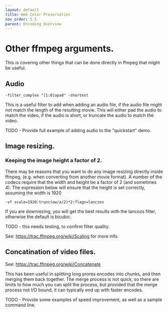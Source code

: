 ```yaml
---
layout: default
title: Web Color Preservation
nav_order: 5.5
parent: Encoding Overview
---
```


# Other ffmpeg arguments.

This is covering other things that can be done directly in ffmpeg that might be useful.

## Audio

```
-filter_complex "[1:0]apad" -shortest
```
This is a useful filter to add when adding an audio file, if the audio file might not match the length of the resulting movie. This will either pad the audio to match the video, if the audio is short, or truncate the audio to match the video.

TODO - Provide full example of adding audio to the "quickstart" demo.

## Image resizing.

### Keeping the image height a factor of 2.

There may be reasons that you want to do any image resizing directly inside ffmpeg, (e.g. when converting from another movie format). A number of the codecs require that the width and height be a factor of 2 (and sometimes 4). The expression below will ensure that the height is set correctly, assuming the width is 1920
```
-vf scale=1920:trunc(ow/a/2)*2:flags=lanczos
```

If you are downrezing, you will get the best results with the lancozs filter, otherwise the default is bicubic.

TODO - this needs testing, to confirm filter quality.


See: https://trac.ffmpeg.org/wiki/Scaling for more info.


## Concatination of video files.

See: https://trac.ffmpeg.org/wiki/Concatenate

This has been useful in splitting long prores encodes into chunks, and then merging them back together.
The merge process is not quick, so there are limits to how much you can split the process, but provided that the merge process not I/O bound, it can typically end up with faster encodes.

TODO - Provide some examples of speed improvement, as well as a sample command line.

